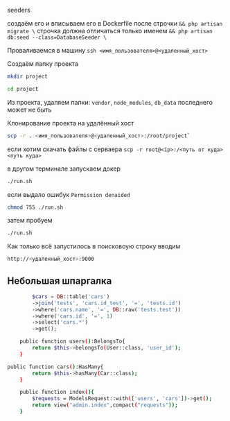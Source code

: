 seeders

создаём его и вписываем его в Dockerfile после строчки  `&& php artisan migrate \` 
строчка должна отличаться только именем `&& php artisan db:seed --class=DatabaseSeeder \`

Проваливаемся в машину `ssh <имя_пользователя>@<удаленный_хост>`

Cоздаём папку проекта 

```sh
mkdir project
```

```sh
cd project
```

Из проекта, удаляем папки: `vendor`, `node_modules`, `db_data` последнего может не быть

 Клонирование проекта на удалённый хост

```sh
scp -r . <имя_пользователя>@<удаленный_хост>:/root/project`
```

если хотим скачать файлы с серваера `scp -r root@<ip>:/<путь от куда> <путь куда>`

в другом терминале запускаем докер

```sh
./run.sh
```
если выдало ошибук `Permission denaided`

```sh
chmod 755 ./run.sh
```

затем пробуем

```sh
./run.sh
```

Как только всё запустилось в поисковоую строку вводим 

```sh
http://<удаленный_хост>:9000
```

## Небольшая шпаргалка

```php
        $cars = DB::table('cars')
        ->join('tests', 'cars.id_test', '=', 'tests.id')
        ->where('cars.name', '=', DB::raw('tests.test'))
        ->where('cars.id', '=', 1)
        ->select('cars.*')
        ->get();
```

```sh 
    public function users():BelongsTo{
        return $this->belongsTo(User::class, 'user_id');
    }
```

```sh
public function cars():HasMany{
        return $this->hasMany(Car::class);
    }
```

```sh 
    public function index(){
        $requests = ModelsRequest::with(['users', 'cars'])->get();
        return view("admin.index",compact("requests"));
    }
```
